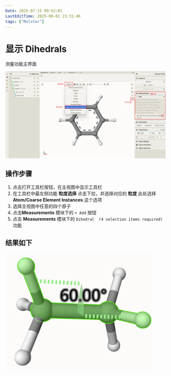 ```yaml
---
Date: 2025-07-15 09:52:01
LastEditTime: 2025-08-01 23:31:46
tags: ["Molstar"]
---
```


# 显示 Dihedrals

测量功能主界面

![测量主界面](./assets/measurements.webp)

## 操作步骤

1. 点击打开工具栏按钮，在主视图中显示工具栏
2. 在工具栏中最左侧功能 **粒度选择** 点击下拉，并选择对应的 **粒度** 此处选择 **Atom/Coarse Element Instances** 这个选项
3. 选择主视图中任意的四个原子
4. 点击**Measurements** 模块下的 `+ Add` 按钮
5. 点击 **Measurements** 模块下的 `Dihedral  (4 selection items required)` 功能

## 结果如下

![Dihedrals](./assets/Dihedrals.webp)
